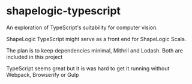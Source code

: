 # shapelogic-typescript

An exploration of TypeScript's suitability for computer vision.

ShapeLogic TypeScript might serve as a front end for ShapeLogic Scala.

The plan is to keep dependencies minimal, Mithril and Lodash. Both are included in this project

TypeScript seems great but it is was hard to get it running without Webpack, Browserify or Gulp
